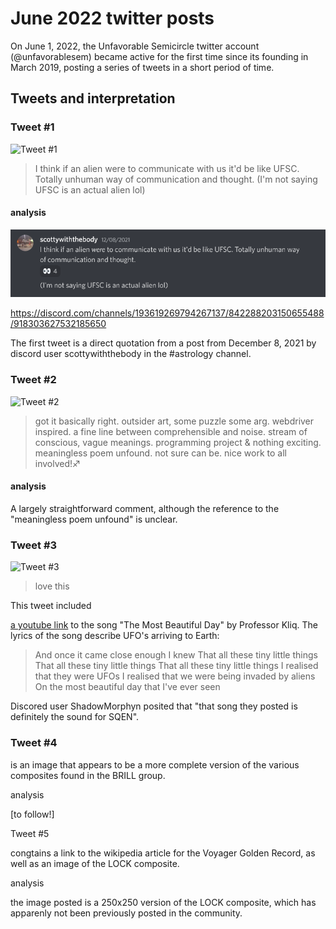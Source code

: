 # June 2022 twitter posts

On June 1, 2022, the Unfavorable Semicircle twitter account (@unfavorablesem) became active for the first time since its founding in March 2019, posting a series of tweets in a short period of time.

## Tweets and interpretation

### Tweet #1

![Tweet #1](june_22_tweet_1 "Tweet #1")

> I  think if an alien were to communicate with us it'd be like UFSC. Totally unhuman way of communication and thought.
> (I'm not saying UFSC is an actual alien lol)

#### analysis

![scottywiththebody's comment](Discord_quote.png "scottywiththebody's comment")

https://discord.com/channels/193619269794267137/842288203150655488/918303627532185650


The first tweet is a direct quotation from a post from December 8, 2021 by discord user scottywiththebody in the #astrology channel.

### Tweet #2

![Tweet #2](june_22_tweet_1 "Tweet #2")

> got it basically right. outsider art, some puzzle some arg. webdriver inspired. a fine line between comprehensible and noise. stream of conscious, vague meanings. programming project & nothing exciting. meaningless poem unfound. not sure can be. nice work to all involved!♐️

#### analysis

A largely straightforward comment, although the reference to the "meaningless poem unfound" is unclear.

### Tweet #3

![Tweet #3](june_22_tweet_1 "Tweet #3")

> love this

This tweet included 

[a youtube link](https://youtu.be/68C1Gc4De7c) to the song "The Most Beautiful Day" by Professor Kliq. The lyrics of the song describe UFO's arriving to Earth:

> And once it came close enough I knew
> That all these tiny little things
> That all these tiny little things
> That all these tiny little things
> I realised that they were UFOs
> I realised that we were being invaded by aliens
> On the most beautiful day that I've ever seen

Discored user ShadowMorphyn posited that "that song they posted is definitely the sound for SQEN".

### Tweet #4

is an image that appears to be a more complete version of the various composites found in the BRILL group.

analysis

[to follow!]

Tweet #5

congtains a link to the wikipedia article for the Voyager Golden Record, as well as an image of the LOCK composite.

analysis

the image posted is a 250x250 version of the LOCK composite, which has apparenly not been previously posted in the community.



